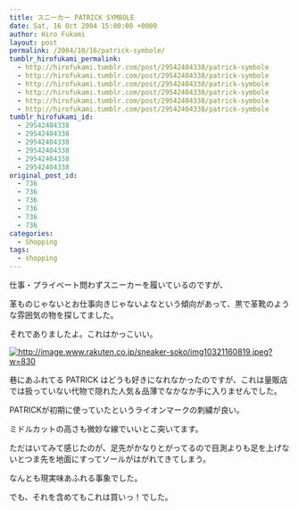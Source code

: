 ```yaml
---
title: スニーカー PATRICK SYMBOLE
date: Sat, 16 Oct 2004 15:00:00 +0000
author: Hiro Fukami
layout: post
permalink: /2004/10/16/patrick-symbole/
tumblr_hirofukami_permalink:
  - http://hirofukami.tumblr.com/post/29542404338/patrick-symbole
  - http://hirofukami.tumblr.com/post/29542404338/patrick-symbole
  - http://hirofukami.tumblr.com/post/29542404338/patrick-symbole
  - http://hirofukami.tumblr.com/post/29542404338/patrick-symbole
  - http://hirofukami.tumblr.com/post/29542404338/patrick-symbole
  - http://hirofukami.tumblr.com/post/29542404338/patrick-symbole
tumblr_hirofukami_id:
  - 29542404338
  - 29542404338
  - 29542404338
  - 29542404338
  - 29542404338
  - 29542404338
original_post_id:
  - 736
  - 736
  - 736
  - 736
  - 736
  - 736
categories:
  - Shopping
tags:
  - shopping
---
```

<div class="section">
  <p>
    仕事・プライベート問わずスニーカーを履いているのですが、
  </p>
  
  <p>
    革ものじゃないとお仕事向きじゃないよなという傾向があって、黒で革靴のような雰囲気の物を探してました。
  </p>
  
  <p>
    それでありましたよ。これはかっこいい。
  </p>
  
  <p>
    <a href="http://image.www.rakuten.co.jp/sneaker-soko/img10321160819.jpeg" class="http-image" target="_blank"><img src="http://image.www.rakuten.co.jp/sneaker-soko/img10321160819.jpeg?w=830" class="http-image" alt="http://image.www.rakuten.co.jp/sneaker-soko/img10321160819.jpeg?w=830" data-recalc-dims="1" /></a>
  </p>
  
  <p>
    巷にあふれてる PATRICK はどうも好きになれなかったのですが、これは量販店では扱っていない代物で隠れた人気＆品薄でなかなか手に入りませんでした。
  </p>
  
  <p>
    PATRICKが初期に使っていたというライオンマークの刺繍が良い。
  </p>
  
  <p>
    ミドルカットの高さも微妙な線でいいとこ突いてます。
  </p>
  
  <p>
    ただはいてみて感じたのが、足先がかなりとがってるので目測よりも足を上げないとつま先を地面にすってソールがはがれてきてしまう。
  </p>
  
  <p>
    なんとも現実味あふれる事象でした。
  </p>
  
  <p>
    でも、それを含めてもこれは買いっ！でした。
  </p>
</div>